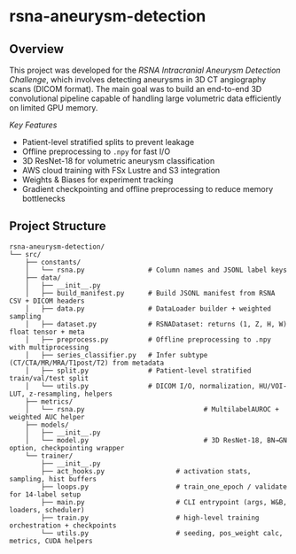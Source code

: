 # rsna-aneurysm-detection

## Overview

This project was developed for the *RSNA Intracranial Aneurysm Detection Challenge*, which involves detecting aneurysms in 3D CT angiography scans (DICOM format).
The main goal was to build an end-to-end 3D convolutional pipeline capable of handling large volumetric data efficiently on limited GPU memory.

*Key Features*
* Patient-level stratified splits to prevent leakage
* Offline preprocessing to `.npy` for fast I/O
* 3D ResNet-18 for volumetric aneurysm classification
* AWS cloud training with FSx Lustre and S3 integration
* Weights & Biases for experiment tracking
* Gradient checkpointing and offline preprocessing to reduce memory bottlenecks

## Project Structure
```
rsna-aneurysm-detection/
└── src/
    ├── constants/
    │   └── rsna.py                # Column names and JSONL label keys
    ├── data/
    │   ├── __init__.py
    │   ├── build_manifest.py      # Build JSONL manifest from RSNA CSV + DICOM headers
    │   ├── data.py                # DataLoader builder + weighted sampling
    │   ├── dataset.py             # RSNADataset: returns (1, Z, H, W) float tensor + meta
    │   ├── preprocess.py          # Offline preprocessing to .npy with multiprocessing
    │   ├── series_classifier.py   # Infer subtype (CT/CTA/MR/MRA/T1post/T2) from metadata
    │   ├── split.py               # Patient-level stratified train/val/test split
    │   └── utils.py               # DICOM I/O, normalization, HU/VOI-LUT, z-resampling, helpers
    ├── metrics/
    │   └── rsna.py                              # MultilabelAUROC + weighted AUC helper
    ├── models/
    │   ├── __init__.py
    │   └── model.py                             # 3D ResNet-18, BN→GN option, checkpointing wrapper
    └── trainer/
        ├── __init__.py
        ├── act_hooks.py                  # activation stats, sampling, hist buffers
        ├── loops.py                      # train_one_epoch / validate for 14-label setup
        ├── main.py                       # CLI entrypoint (args, W&B, loaders, scheduler)
        ├── train.py                      # high-level training orchestration + checkpoints
        └── utils.py                      # seeding, pos_weight calc, metrics, CUDA helpers

```

